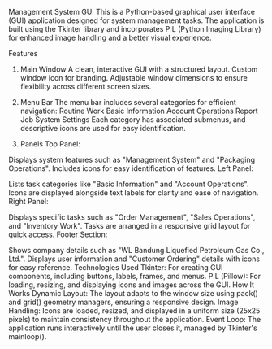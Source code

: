 Management System GUI
This is a Python-based graphical user interface (GUI) application designed for system management tasks. The application is built using the Tkinter library and incorporates PIL (Python Imaging Library) for enhanced image handling and a better visual experience.

Features
1. Main Window
A clean, interactive GUI with a structured layout.
Custom window icon for branding.
Adjustable window dimensions to ensure flexibility across different screen sizes.
2. Menu Bar
The menu bar includes several categories for efficient navigation:
Routine Work
Basic Information
Account Operations
Report Job
System Settings
Each category has associated submenus, and descriptive icons are used for easy identification.

3. Panels
Top Panel:

Displays system features such as "Management System" and "Packaging Operations".
Includes icons for easy identification of features.
Left Panel:

Lists task categories like "Basic Information" and "Account Operations".
Icons are displayed alongside text labels for clarity and ease of navigation.
Right Panel:

Displays specific tasks such as "Order Management", "Sales Operations", and "Inventory Work".
Tasks are arranged in a responsive grid layout for quick access.
Footer Section:

Shows company details such as "WL Bandung Liquefied Petroleum Gas Co., Ltd.".
Displays user information and "Customer Ordering" details with icons for easy reference.
Technologies Used
Tkinter: For creating GUI components, including buttons, labels, frames, and menus.
PIL (Pillow): For loading, resizing, and displaying icons and images across the GUI.
How It Works
Dynamic Layout:
The layout adapts to the window size using pack() and grid() geometry managers, ensuring a responsive design.
Image Handling:
Icons are loaded, resized, and displayed in a uniform size (25x25 pixels) to maintain consistency throughout the application.
Event Loop:
The application runs interactively until the user closes it, managed by Tkinter's mainloop().
